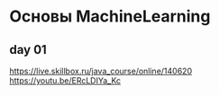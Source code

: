 # Основы MachineLearning

## day 01  
https://live.skillbox.ru/java_course/online/140620  
https://youtu.be/ERcLDIYa_Kc
